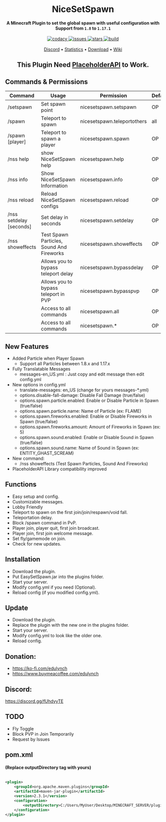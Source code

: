 <h1 align="center">
  <br>NiceSetSpawn<br>
</h1>

<p align="center">
  <b>A Minecraft Plugin to set the global spawn with useful configuration with Support from <code>1.8</code> to <code>1.17.1</code></b><br><br>
  <a href="https://www.codacy.com/gh/Edulynch/NiceSetSpawn/dashboard?utm_source=github.com&amp;utm_medium=referral&amp;utm_content=Edulynch/NiceSetSpawn&amp;utm_campaign=Badge_Grade">
      <img src="https://app.codacy.com/project/badge/Grade/9503545c58a54a7f9029ce0f8b8c1ec1" alt="codacy"/>
  </a>
  <a href="https://github.com/Edulynch/NiceSetSpawn/issues">
      <img alt="issues" src="https://img.shields.io/github/issues/Edulynch/NiceSetSpawn">
  </a>
  <a href="https://github.com/Edulynch/NiceSetSpawn/stargazers">
      <img alt="stars" src="https://img.shields.io/github/stars/Edulynch/NiceSetSpawn">
  </a>
  <a href="https://img.shields.io/github/workflow/status/Edulynch/NiceSetSpawn/Main%20Java%20CI%20with%20Maven/main">
    <img src="https://img.shields.io/github/workflow/status/Edulynch/NiceSetSpawn/Main%20Java%20CI%20with%20Maven/main" alt="build"/><br><br>
  </a>
  <a href="https://discord.gg/CShtDSdvTv">Discord</a> •
  <a href="https://bstats.org/plugin/bukkit/NiceSetSpawn/12777">Statistics</a> •
  <a href="https://www.spigotmc.org/resources/nicesetspawn.96240/">Download</a> •
  <a href="https://github.com/Edulynch/NiceSetSpawn/wiki">Wiki</a></p>
  
<h2 align="center">This Plugin Need <a href="https://www.spigotmc.org/resources/placeholderapi.6245/">PlaceholderAPI</a> to Work.</h2>

## Commands & Permissions

|Command|Usage|Permission|Default|
|-------|-----|----------|-------|
|/setspawn|Set spawn point|nicesetspawn.setspawn|OP|
|/spawn|Teleport to spawn|nicesetspawn.teleportothers|all|
|/spawn [player]|Teleport to spawn a player|nicesetspawn.spawn|OP|
|/nss help|show NiceSetSpawn help|nicesetspawn.help|OP|
|/nss info|Show NiceSetSpawn Information|nicesetspawn.info|OP|
|/nss reload|Reload NiceSetSpawn configs|nicesetspawn.reload|OP|
|/nss setdelay [seconds]|Set delay in seconds|nicesetspawn.setdelay|OP|
|/nss showeffects|Test Spawn Particles, Sound And Fireworks|nicesetspawn.showeffects|OP|
| |Allows you to bypass teleport delay|nicesetspawn.bypassdelay|OP|
| |Allows you to bypass teleport in PVP|nicesetspawn.bypasspvp|OP|
| |Access to all commands|nicesetspawn.all|OP|
| |Access to all commands|nicesetspawn.\* |OP|

## New Features

- Added Particle when Player Spawn
    - Support all Particles between 1.8.x and 1.17.x
- Fully Translatable Messages
    - messages-en_US.yml : Just copy and edit message then edit config.yml
- New options in config.yml
    - translate-messages: en_US (change for yours messages-*.yml)
    - options.disable-fall-damage: Disable Fall Damage (true/false)
    - options.spawn.particle.enabled: Enable or Disable Particle in Spawn (true/false)
    - options.spawn.particle.name: Name of Particle (ex: FLAME)
    - options.spawn.fireworks.enabled: Enable or Disable Fireworks in Spawn (true/false)
    - options.spawn.fireworks.amount: Amount of Fireworks in Spawn (ex: 5)
    - options.spawn.sound.enabled: Enable or Disable Sound in Spawn (true/false)
    - options.spawn.sound.name: Name of Sound in Spawn (ex: ENTITY_GHAST_SCREAM)
- New command:
    - /nss showeffects (Test Spawn Particles, Sound And Fireworks)
- PlaceholderAPI Library compatibility improved

## Functions

- Easy setup and config.
- Customizable messages.
- Lobby Friendly
- Teleport to spawn on the first join/join/respawn/void fall.
- Teleportation delay.
- Block /spawn command in PvP.
- Player join, player quit, first join broadcast.
- Player join, first join welcome message.
- Set fly/gamemode on join.
- Check for new updates.

## Installation

- Download the plugin.
- Put EasySetSpawn.jar into the plugins folder.
- Start your server.
- Modify config.yml if you need (Optional).
- Reload config (if you modified config.yml).

## Update

- Download the plugin.
- Replace the plugin with the new one in the plugins folder.
- Start your server.
- Modify config.yml to look like the older one.
- Reload config.

## Donation:

- https://ko-fi.com/edulynch
- https://www.buymeacoffee.com/edulynch

## Discord:

https://discord.gg/fUhdvyTE

## TODO

- Fly Toggle
- Block PVP in Join Temporarily
- Request by Issues

## pom.xml

#### (Replace outputDirectory tag with yours)

```xml

<plugin>
    <groupId>org.apache.maven.plugins</groupId>
    <artifactId>maven-jar-plugin</artifactId>
    <version>2.3.1</version>
    <configuration>
        <outputDirectory>C:/Users/MyUser/Desktop/MINECRAFT_SERVER/plugins/</outputDirectory>
    </configuration>
</plugin>
```
